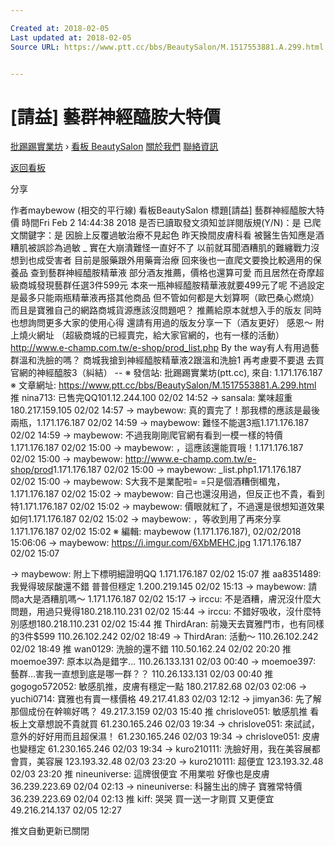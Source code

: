 ```yaml
---

Created at: 2018-02-05
Last updated at: 2018-02-05
Source URL: https://www.ptt.cc/bbs/BeautySalon/M.1517553881.A.299.html


---
```


# [請益] 藝群神經醯胺大特價


[批踢踢實業坊](https://www.ptt.cc/) › [看板 BeautySalon](https://www.ptt.cc/bbs/BeautySalon/index.html) [關於我們](https://www.ptt.cc/about.html) [聯絡資訊](https://www.ptt.cc/contact.html)

[返回看板](https://www.ptt.cc/bbs/BeautySalon/index.html)

分享

作者maybewow (相交的平行線)
看板BeautySalon
標題\[請益\] 藝群神經醯胺大特價
時間Fri Feb 2 14:44:38 2018
是否已讀取發文須知並詳閱版規(Y/N)：是 已爬文關鍵字：是 因臉上反覆過敏治療不見起色 昨天換間皮膚科看 被醫生告知應是酒糟肌被誤診為過敏 \_ 實在大崩潰難怪一直好不了 以前就耳聞酒糟肌的難纏戰力沒想到也成受害者 目前是服藥跟外用藥膏治療 回來後也一直爬文要換比較適用的保養品 查到藝群神經醯胺精華液 部分酒友推薦，價格也還算可愛 而且居然在奇摩超級商城發現藝群任選3件599元 本來一瓶神經醯胺精華液就要499元了呢 不過設定是最多只能兩瓶精華液再搭其他商品 但不管如何都是大划算啊（歐巴桑心燃燒） 而且是寶雅自己的網路商城貨源應該沒問題吧？ 推薦給原本就想入手的版友 同時也想詢問更多大家的使用心得 還請有用過的版友分享一下（酒友更好） 感恩～ 附上燒火網址 （超級商城的已經賣完，給大家官網的，也有一樣的活動） <http://www.e-champ.com.tw/e-shop/prod_list.php> By the way有人有用過藝群溫和洗臉的嗎？ 商城我搶到神經醯胺精華液2跟溫和洗臉1 再考慮要不要退 去買官網的神經醯胺3（糾結） -- ※ 發信站: 批踢踢實業坊(ptt.cc), 來自: 1.171.176.187 ※ 文章網址: <https://www.ptt.cc/bbs/BeautySalon/M.1517553881.A.299.html>
推 nina713: 已售完QQ101.12.244.100 02/02 14:52
→ sansala: 業味超重180.217.159.105 02/02 14:57
→ maybewow: 真的賣完了！那我標的應該是最後兩瓶，1.171.176.187 02/02 14:59
→ maybewow: 難怪不能選3瓶1.171.176.187 02/02 14:59
→ maybewow: 不過我剛剛爬官網有看到一模一樣的特價1.171.176.187 02/02 15:00
→ maybewow: ，這應該還能買哦！1.171.176.187 02/02 15:00
→ maybewow: <http://www.e-champ.com.tw/e-shop/prod>1.171.176.187 02/02 15:00
→ maybewow: \_list.php1.171.176.187 02/02 15:00
→ maybewow: S大我不是業配啦= =只是個酒糟倒楣鬼，1.171.176.187 02/02 15:02
→ maybewow: 自己也還沒用過，但反正也不貴，看到特1.171.176.187 02/02 15:02
→ maybewow: 價眼就紅了，不過還是很想知道效果如何1.171.176.187 02/02 15:02
→ maybewow: ，等收到用了再來分享1.171.176.187 02/02 15:02
※ 編輯: maybewow (1.171.176.187), 02/02/2018 15:06:06
→ maybewow: <https://i.imgur.com/6XbMEHC.jpg> 1.171.176.187 02/02 15:07

→ maybewow: 附上下標明細證明QQ 1.171.176.187 02/02 15:07
推 aa8351489: 我覺得玻尿酸還不錯 普普但穩定 1.200.219.145 02/02 15:13
→ maybewow: 請問a大是酒糟肌嗎～ 1.171.176.187 02/02 15:17
→ irccu: 不是酒糟，膚況沒什麼大問題，用過只覺得180.218.110.231 02/02 15:44
→ irccu: 不錯好吸收，沒什麼特別感想180.218.110.231 02/02 15:44
推 ThirdAran: 前幾天去寶雅門市，也有同樣的3件$599 110.26.102.242 02/02 18:49
→ ThirdAran: 活動～ 110.26.102.242 02/02 18:49
推 wan0129: 洗臉的還不錯 110.50.162.24 02/02 20:20
推 moemoe397: 原本以為是錯字… 110.26.133.131 02/03 00:40
→ moemoe397: 藝群…害我一直想到底是哪一群？？ 110.26.133.131 02/03 00:40
推 gogogo572052: 敏感肌推，皮膚有穩定一點 180.217.82.68 02/03 02:06
→ yuchi0714: 寶雅也有賣一樣價格 49.217.41.83 02/03 12:12
→ jimyan36: 先了解那個成份在幹嘛好嗎？ 49.217.3.159 02/03 15:40
推 chrislove051: 敏感肌推 看板上文章想說不貴就買 61.230.165.246 02/03 19:34
→ chrislove051: 來試試，意外的好好用而且超保濕！ 61.230.165.246 02/03 19:34
→ chrislove051: 皮膚也變穩定 61.230.165.246 02/03 19:34
→ kuro210111: 洗臉好用，我在美容展都會買，美容展 123.193.32.48 02/03 23:20
→ kuro210111: 超便宜 123.193.32.48 02/03 23:20
推 nineuniverse: 這牌很便宜 不用業啦 好像也是皮膚 36.239.223.69 02/04 02:13
→ nineuniverse: 科醫生出的牌子 寶雅常特價 36.239.223.69 02/04 02:13
推 kiff: 哭哭 買一送一才剛買 又更便宜 49.216.214.137 02/05 12:27

推文自動更新已關閉

